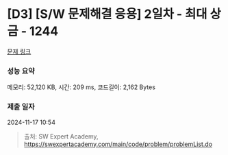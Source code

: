 # [D3] [S/W 문제해결 응용] 2일차 - 최대 상금 - 1244 

[문제 링크](https://swexpertacademy.com/main/code/problem/problemDetail.do?contestProbId=AV15Khn6AN0CFAYD) 

### 성능 요약

메모리: 52,120 KB, 시간: 209 ms, 코드길이: 2,162 Bytes

### 제출 일자

2024-11-17 10:54



> 출처: SW Expert Academy, https://swexpertacademy.com/main/code/problem/problemList.do